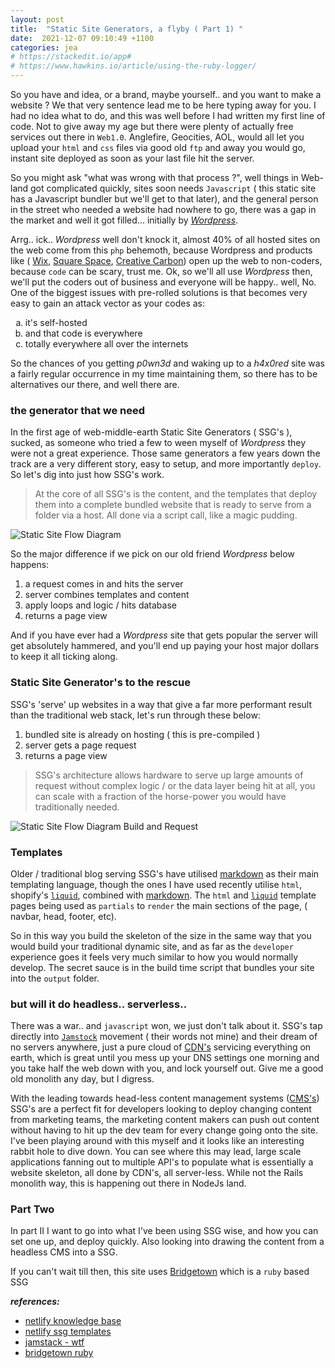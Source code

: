 ```yaml
---
layout: post
title:  "Static Site Generators, a flyby ( Part 1) "
date:  2021-12-07 09:10:49 +1100
categories: jea
# https://stackedit.io/app#
# https://www.hawkins.io/article/using-the-ruby-logger/
---
```

<sl-format-date  date="{{page.date}}"  month="long"  day="numeric"  year="numeric"></sl-format-date>
So you have and idea, or a brand, maybe yourself.. and you want to make a website ? We that very sentence lead me to be here typing away for you. I had no idea what to do, and this was well before I had written my first line of code. Not to give away my age but there were plenty of actually free services out there in `Web1.0`. Anglefire, Geocities, AOL, would all let you upload your `html` and `css` files via good old `ftp` and away you would go, instant site deployed as soon as your last file hit the server.

So you might ask "what was wrong with that process ?", well things in Web-land got complicated quickly, sites soon needs `Javascript` ( this static site has a Javascript bundler but we'll get to that later), and the general person in the street who needed a website had nowhere to go, there was a gap in the market and well it got filled... initially by [*Wordpress*]().

Arrg.. ick.. *Wordpress* well don't knock it, almost 40% of all hosted sites on the web come from this `php` behemoth, because Wordpress and products like ( [Wix](), [Square Space](), [Creative Carbon]()) open up the web to non-coders, because `code` can be scary, trust me. Ok, so we'll all use *Wordpress* then, we'll put the coders out of business and everyone will be happy.. well, No. One of the biggest issues with pre-rolled solutions is that becomes very easy to gain an attack vector as your codes as:

<ol  type="a">
  <li>it's self-hosted</li>
  <li>and that code is everywhere</li>
  <li>totally everywhere all over the internets</li>
</ol>

So the chances of you getting *p0wn3d* and waking up to a *h4x0red* site was a fairly regular occurrence in my time maintaining them, so there has to be alternatives our there, and well there are.

### the generator that we need

In the first age of web-middle-earth Static Site Generators ( SSG's ), sucked, as someone who tried a few to ween myself of *Wordpress* they were not a great experience. Those same generators a few years down the track are a very different story, easy to setup, and more importantly `deploy`. So let's dig into just how SSG's work.


> At the core of all SSG's is the content, and the templates that deploy them into a complete bundled website that is ready to serve from a folder via a host. All done via a script call, like a magic pudding.

<img  class="fit-picture"  src="https://res.cloudinary.com/oeelsafe/image/upload/f_auto,q_auto/v1638866891/ssg-flow_kyvddj.png"  alt="Static Site Flow Diagram" >

So the major difference if we pick on our old friend *Wordpress* below happens:

1. a request comes in and hits the server
2. server combines templates and content
3. apply loops and logic / hits database
4. returns a page view


And if you have ever had a *Wordpress* site that gets popular the server will get absolutely hammered, and you'll end up paying your host major dollars to keep it all ticking along.


### Static Site Generator's to the rescue

SSG's 'serve' up websites in a way that give a far more performant result than the traditional web stack, let's run through these below:

1. bundled site is already on hosting ( this is pre-compiled )
2. server gets a page request
3. returns a page view


> SSG's architecture allows hardware to serve up large amounts of request without complex logic / or the data layer being hit at all, you can scale with a fraction of the horse-power you would have traditionally needed.

<img  class="fit-picture"  src="https://res.cloudinary.com/oeelsafe/image/upload/f_auto,q_auto/v1638866891/ssg-host-flow_sqezw0.png"  alt="Static Site Flow Diagram Build and Request" >

### Templates

Older / traditional blog serving SSG's have utilised [markdown](https://www.markdownguide.org/getting-started/) as their main templating language, though the ones I have used recently utilise `html`, shopify's [`liquid`](https://shopify.github.io/liquid/), combined with [markdown](https://www.markdownguide.org/getting-started/). The `html` and [`liquid`](https://shopify.github.io/liquid/) template pages being used as `partials` to `render` the main sections of the page, ( navbar, head, footer, etc).

So in this way you build the skeleton of the size in the same way that you would build your traditional dynamic site, and as far as the `developer` experience goes it feels very much similar to how you would normally develop. The secret sauce is in the build time script that bundles your site into the `output` folder.

### but will it do headless.. serverless..

There was a war.. and `javascript` won, we just don't talk about it. SSG's tap directly into [`Jamstock`](https://jamstack.org/what-is-jamstack/) movement ( their words not mine) and their dream of no servers anywhere, just a pure cloud of [CDN's](https://www.cloudflare.com/en-gb/) servicing everything on earth, which is great until you mess up your DNS settings one morning and you take half the web down with you, and lock yourself out. Give me a good old monolith any day, but I digress.

With the leading towards head-less content management systems ([CMS's](https://prismic.io/)) SSG's are a perfect fit for developers looking to deploy changing content from marketing teams, the marketing content makers can push out content without having to hit up the dev team for every change going onto the site. I've been playing around with this myself and it looks like an interesting rabbit hole to dive down. You can see where this may lead, large scale applications fanning out to multiple API's to populate what is essentially a website skeleton, all done by CDN's, all server-less. While not the Rails monolith way, this is happening out there in NodeJs land.

### Part Two

In part II I want to go into what I've been using SSG wise, and how you can set one up, and deploy quickly. Also looking into drawing the content from a headless CMS into a SSG.

If you can't wait till then, this site uses <a  href="https://edge.bridgetownrb.com/docs/">Bridgetown</a> which is a `ruby` based SSG

***references:***

-  [netlify knowledge base](https://www.netlify.com/blog/2020/04/14/what-is-a-static-site-generator-and-3-ways-to-find-the-best-one/)
-  [netlify ssg templates](https://templates.netlify.com/?utm_source=blog&utm_medium=about-ssgs-pnh&utm_campaign=devex)
-  [jamstack - wtf](https://jamstack.org/what-is-jamstack/)
-  [bridgetown ruby](https://edge.bridgetownrb.com/)
